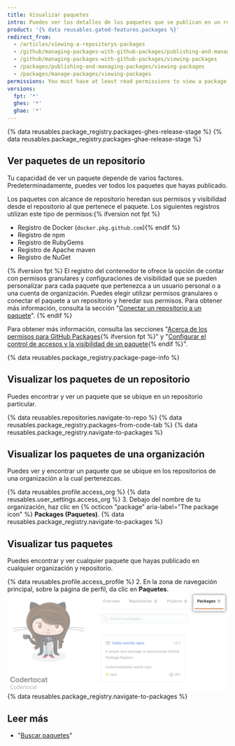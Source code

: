```yaml
---
title: Visualizar paquetes
intro: Puedes ver los detalles de los paquetes que se publican en un repositorio y filtrar los resultados por organización o usuario.
product: '{% data reusables.gated-features.packages %}'
redirect_from:
  - /articles/viewing-a-repositorys-packages
  - /github/managing-packages-with-github-packages/publishing-and-managing-packages/viewing-a-repositorys-packages
  - /github/managing-packages-with-github-packages/viewing-packages
  - /packages/publishing-and-managing-packages/viewing-packages
  - /packages/manage-packages/viewing-packages
permissions: You must have at least read permissions to view a package.
versions:
  fpt: '*'
  ghes: '*'
  ghae: '*'
---
```


{% data reusables.package_registry.packages-ghes-release-stage %}
{% data reusables.package_registry.packages-ghae-release-stage %}

## Ver paquetes de un repositorio

Tu capacidad de ver un paquete depende de varios factores. Predeterminadamente, puedes ver todos los paquetes que hayas publicado.

Los paquetes con alcance de repositorio heredan sus permisos y visibilidad desde el repositorio al que pertenece el paquete. Los siguientes registros utilizan este tipo de permisos:{% ifversion not fpt %}
- Registro de Docker (`docker.pkg.github.com`){% endif %}
- Registro de npm
- Registro de RubyGems
- Registro de Apache maven
- Registro de NuGet

{% ifversion fpt %}
El registro del contenedor te ofrece la opción de contar con permisos granulares y configuraciones de visibilidad que se pueden personalizar para cada paquete que pertenezca a un usuario personal o a una cuenta de organización. Puedes elegir utilizar permisos granulares o conectar el paquete a un repositorio y heredar sus permisos. Para obtener más información, consulta la sección "[Conectar un repositorio a un paquete](/packages/learn-github-packages/connecting-a-repository-to-a-package)".
{% endif %}

Para obtener más información, consulta las secciones "[Acerca de los permisos para GitHub Packages](/packages/learn-github-packages/about-permissions-for-github-packages){% ifversion fpt %}" y "[Configurar el control de accesos y la visibilidad de un paquete](/packages/learn-github-packages/configuring-a-packages-access-control-and-visibility){% endif %}".

{% data reusables.package_registry.package-page-info %}

## Visualizar los paquetes de un repositorio

Puedes encontrar y ver un paquete que se ubique en un repositorio particular.

{% data reusables.repositories.navigate-to-repo %}
{% data reusables.package_registry.packages-from-code-tab %}
{% data reusables.package_registry.navigate-to-packages %}

## Visualizar los paquetes de una organización

Puedes ver y encontrar un paquete que se ubique en los repositorios de una organización a la cual pertenezcas.

{% data reusables.profile.access_org %}
{% data reusables.user_settings.access_org %}
3. Debajo del nombre de tu organización, haz clic en {% octicon "package" aria-label="The package icon" %} **Packages (Paquetes)**.
{% data reusables.package_registry.navigate-to-packages %}

## Visualizar tus paquetes

Puedes encontrar y ver cualquier paquete que hayas publicado en cualquier organización y repositorio.

{% data reusables.profile.access_profile %}
2. En la zona de navegación principal, sobre la página de perfil, da clic en **Paquetes**. ![Pestaña Project (Proyecto)](/assets/images/help/package-registry/user-packages-tab.png)
{% data reusables.package_registry.navigate-to-packages %}

## Leer más

- "[Buscar paquetes](/search-github/searching-on-github/searching-for-packages)"
